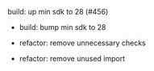 build: up min sdk to 28 (#456)

* build: bump min sdk to 28

* refactor: remove unnecessary checks

* refactor: remove unused import

